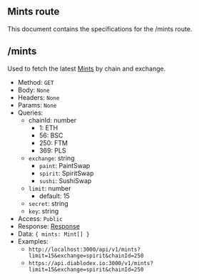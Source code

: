 ## Mints route

This document contains the specifications for the /mints route.

## /mints

Used to fetch the latest [Mints](../models/mint.md) by chain and exchange.

- Method: `GET`
- Body: `None`
- Headers: `None`
- Params: `None`
- Queries:
  - chainId: number
    - 1: ETH
    - 56: BSC
    - 250: FTM
    - 369: PLS
  - `exchange`: string
    - `paint`: PaintSwap
    - `spirit`: SpiritSwap
    - `sushi`: SushiSwap
  - `limit`: number
    - default: 15
  - `secret`: string
  - `key`: string
- Access: `Public`
- Response: [Response](../models/response.md)
- Data: `{ mints: Mint[] }`
- Examples:
  - `http://localhost:3000/api/v1/mints?limit=15&exchange=spirit&chainId=250`
  - `https://api.diablodex.io:3000/v1/mints?limit=15&exchange=spirit&chainId=250`
